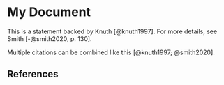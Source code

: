 # My Document

This is a statement backed by Knuth [@knuth1997]. For more details, see Smith [-@smith2020, p. 130].

Multiple citations can be combined like this [@knuth1997; @smith2020].

## References